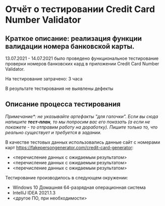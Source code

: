 # Отчёт о тестировании Credit Card Number Validator

## Краткое описание: реализация функции валидации номера банковской карты.

13.07.2021 - 14.07.2021 было проведено функциональное тестирование проверки номеров банковских кард в приложении Credit Card Number Validator.

На тестирование затрачено: 3 часа

В результате тестирования не выявлены дефекты


## Описание процесса тестирования


*Примечание\*: не указывайте артефакты "для галочки". Если вы сюда напишите **тест-план**, то мы попросим вас его показать (а если не покажете - то отправим работу на доработку). Пишите только то, что реально существует и требуется в задании.*

В качестве тестовых данных использовались данные сайт с номерами карт https://fakepersongenerator.com/credit-card-generator:
* <перечисление данных с ожидаемым результатом>
* <перечисление данных с ожидаемым результатом>
* <перечисление данных с ожидаемым результатом>

Тестирование производилось в следующем окружении:
* Windows 10 Домашняя 64-разрядная операционная система
* IntelliJ IDEA 2021.1.3
* <другое ПО, при необходимости>